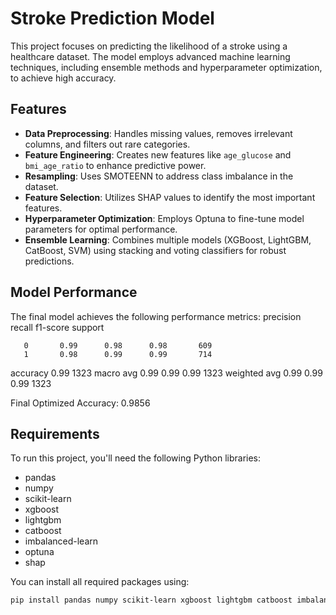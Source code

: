 # Stroke Prediction Model

This project focuses on predicting the likelihood of a stroke using a healthcare dataset. The model employs advanced machine learning techniques, including ensemble methods and hyperparameter optimization, to achieve high accuracy.

## Features

- **Data Preprocessing**: Handles missing values, removes irrelevant columns, and filters out rare categories.
- **Feature Engineering**: Creates new features like `age_glucose` and `bmi_age_ratio` to enhance predictive power.
- **Resampling**: Uses SMOTEENN to address class imbalance in the dataset.
- **Feature Selection**: Utilizes SHAP values to identify the most important features.
- **Hyperparameter Optimization**: Employs Optuna to fine-tune model parameters for optimal performance.
- **Ensemble Learning**: Combines multiple models (XGBoost, LightGBM, CatBoost, SVM) using stacking and voting classifiers for robust predictions.

## Model Performance

The final model achieves the following performance metrics:
          precision    recall  f1-score   support

       0       0.99      0.98      0.98       609
       1       0.98      0.99      0.99       714

accuracy                           0.99      1323
macro avg 0.99 0.99 0.99 1323
weighted avg 0.99 0.99 0.99 1323

Final Optimized Accuracy: 0.9856


## Requirements

To run this project, you'll need the following Python libraries:

- pandas
- numpy
- scikit-learn
- xgboost
- lightgbm
- catboost
- imbalanced-learn
- optuna
- shap

You can install all required packages using:

```bash
pip install pandas numpy scikit-learn xgboost lightgbm catboost imbalanced-learn optuna shap



